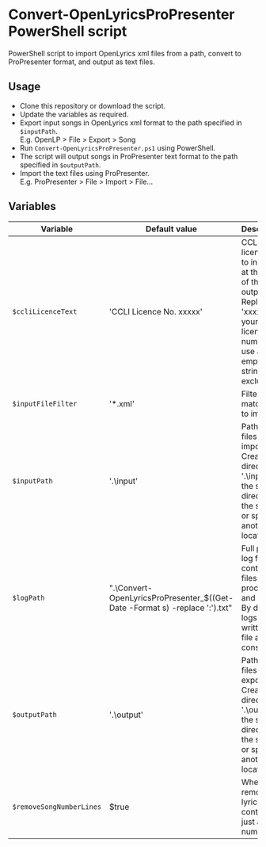 Convert-OpenLyricsProPresenter PowerShell script
================================================

PowerShell script to import OpenLyrics xml files from a path, convert to ProPresenter format, and output as text files.

Usage
-----

- Clone this repository or download the script.
- Update the variables as required.
- Export input songs in OpenLyrics xml format to the path specified in `$inputPath`.<br>E.g. OpenLP > File > Export > Song
- Run `Convert-OpenLyricsProPresenter.ps1` using PowerShell.
- The script will output songs in ProPresenter text format to the path specified in `$outputPath`.
- Import the text files using ProPresenter.<br>E.g. ProPresenter > File > Import > File...

Variables
---------

| Variable | Default value | Description |
| ---------|---------------|-------------|
| `$ccliLicenceText` | 'CCLI Licence No. xxxxx' | CCLI licence text to include at the end of the output.<br>Replace 'xxxxx' with your licence number, or use an empty string to exclude. |
| `$inputFileFilter` | '*.xml' | Filter to match files to import. |
| `$inputPath` | '.\input' | Path for files to import.<br>Create a directory '.\input' in the same directory as the script or specify another location. |
| `$logPath` | ".\Convert-OpenLyricsProPresenter_$((Get-Date -Format s) -replace ':').txt" |Full path to log file containing files processed and errors. By default, logs are written to file and the console. |
| `$outputPath` | '.\output' | Path for files to export.<br>Create a directory '.\output' in the same directory as the script or specify another location. |
| `$removeSongNumberLines` | $true | Whether to remove lyric lines containing just a song number. |

